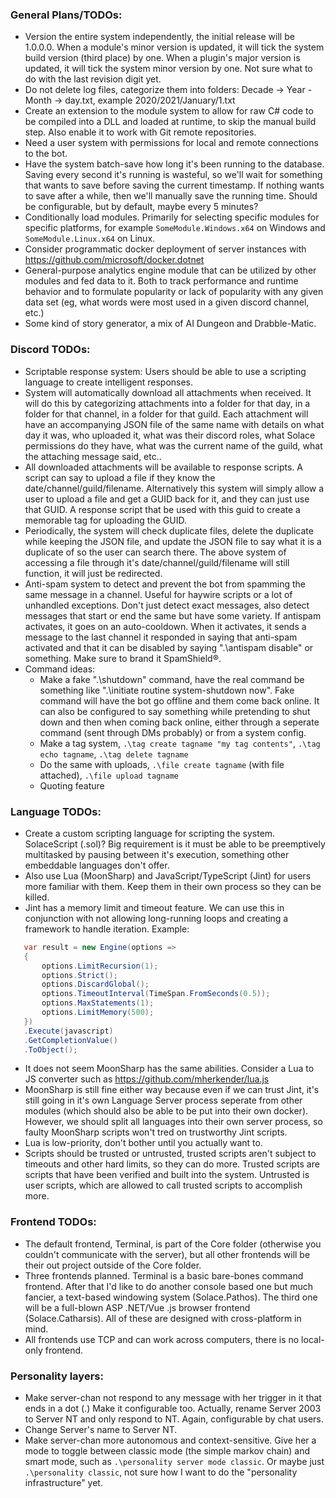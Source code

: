
### General Plans/TODOs:
 - Version the entire system independently, the initial release will be 1.0.0.0. When a module's minor version is updated, it will tick the system build version (third place) by one. When a plugin's major version is updated, it will tick the system minor version by one. Not sure what to do with the last revision digit yet.
 - Do not delete log files, categorize them into folders: Decade -> Year - Month -> day.txt, example 2020/2021/January/1.txt
 - Create an extension to the module system to allow for raw C# code to be compiled into a DLL and loaded at runtime, to skip the manual build step. Also enable it to work with Git remote repositories.
 - Need a user system with permissions for local and remote connections to the bot.
 - Have the system batch-save how long it's been running to the database. Saving every second it's running is wasteful, so we'll wait for something that wants to save before saving the current timestamp. If nothing wants to save after a while, then we'll manually save the running time. Should be configurable, but by default, maybe every 5 minutes?
 - Conditionally load modules. Primarily for selecting specific modules for specific platforms, for example `SomeModule.Windows.x64` on Windows and `SomeModule.Linux.x64` on Linux.
 - Consider programmatic docker deployment of server instances with https://github.com/microsoft/docker.dotnet 
 - General-purpose analytics engine module that can be utilized by other modules and fed data to it. Both to track performance and runtime behavior and to formulate popularity or lack of popularity with any given data set (eg, what words were most used in a given discord channel, etc.)
 - Some kind of story generator, a mix of AI Dungeon and Drabble-Matic.

### Discord TODOs:
 - Scriptable response system: Users should be able to use a scripting language to create intelligent responses.
 - System will automatically download all attachments when received. It will do this by categorizing attachments into a folder for that day, in a folder for that channel, in a folder for that guild. Each attachment will have an accompanying JSON file of the same name with details on what day it was, who uploaded it, what was their discord roles, what Solace permissions do they have, what was the current name of the guild, what the attaching message said, etc..
 - All downloaded attachments will be available to response scripts. A script can say to upload a file if they know the date/channel/guild/filename. Alternatively this system will simply allow a user to upload a file and get a GUID back for it, and they can just use that GUID. A response script that be used with this guid to create a memorable tag for uploading the GUID.
 - Periodically, the system will check duplicate files, delete the duplicate while keeping the JSON file, and update the JSON file to say what it is a duplicate of so the user can search there. The above system of accessing a file through it's date/channel/guild/filename will still function, it will just be redirected.
 - Anti-spam system to detect and prevent the bot from spamming the same message in a channel. Useful for haywire scripts or a lot of unhandled exceptions. Don't just detect exact messages, also detect messages that start or end the same but have some variety. If antispam activates, it goes on an auto-cooldown. When it activates, it sends a message to the last channel it responded in saying that anti-spam activated and that it can be disabled by saying ".\antispam disable" or something. Make sure to brand it SpamShield®.
 - Command ideas:
   - Make a fake ".\shutdown" command, have the real command be something like ".\initiate routine system-shutdown now". Fake command will have the bot go offline and them come back online. It can also be configured to say something while pretending to shut down and then when coming back online, either through a seperate command (sent through DMs probably) or from a system config.
   - Make a tag system, `.\tag create tagname "my tag contents"`, `.\tag echo tagname`, `.\tag delete tagname`
   - Do the same with uploads, `.\file create tagname` (with file attached), `.\file upload tagname`
   - Quoting feature

### Language TODOs:
 - Create a custom scripting language for scripting the system. SolaceScript (.sol)? Big requirement is it must be able to be preemptively multitasked by pausing between it's execution, something other embeddable languages don't offer.
 - Also use Lua (MoonSharp) and JavaScript/TypeScript (Jint) for users more familiar with them. Keep them in their own process so they can be killed.
 - Jint has a memory limit and timeout feature. We can use this in conjunction with not allowing long-running loops and creating a framework to handle iteration. Example:
 ```cs
    var result = new Engine(options =>
    {
        options.LimitRecursion(1);
        options.Strict();
        options.DiscardGlobal();
        options.TimeoutInterval(TimeSpan.FromSeconds(0.5));
        options.MaxStatements(1);
        options.LimitMemory(500);
    })
    .Execute(javascript)
    .GetCompletionValue() 
    .ToObject();
 ```
 - It does not seem MoonSharp has the same abilities. Consider a Lua to JS converter such as https://github.com/mherkender/lua.js
 - MoonSharp is still fine either way because even if we can trust Jint, it's still going in it's own Language Server process seperate from other modules (which should also be able to be put into their own docker). However, we should split all languages into their own server process, so faulty MoonSharp scripts won't tred on trustworthy Jint scripts.
 - Lua is low-priority, don't bother until you actually want to.
 - Scripts should be trusted or untrusted, trusted scripts aren't subject to timeouts and other hard limits, so they can do more. Trusted scripts are scripts that have been verified and built into the system. Untrusted is user scripts, which are allowed to call trusted scripts to accomplish more.

### Frontend TODOs:
 - The default frontend, Terminal, is part of the Core folder (otherwise you couldn't communicate with the server), but all other frontends will be their out project outside of the Core folder.
 - Three frontends planned. Terminal is a basic bare-bones command frontend. After that I'd like to do another console based one but much fancier, a text-based windowing system (Solace.Pathos). The third one will be a full-blown ASP .NET/Vue .js browser frontend (Solace.Catharsis). All of these are designed with cross-platform in mind.
 - All frontends use TCP and can work across computers, there is no local-only frontend.

### Personality layers:
 - Make server-chan not respond to any message with her trigger in it that ends in a dot (.) Make it configurable too. Actually, rename Server 2003 to Server NT and only respond to NT. Again, configurable by chat users.
 - Change Server's name to Server NT.
 - Make server-chan more autonomous and context-sensitive. Give her a mode to toggle between classic mode (the simple markov chain) and smart mode, such as `.\personality server mode classic`. Or maybe just `.\personality classic`, not sure how I want to do the "personality infrastructure" yet.
